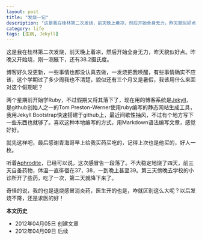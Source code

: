 ```yaml
---
layout: post
title: "发烧一记"
description: "这是我在桂林第二次发烧，前天晚上着凉，然后开始全身无力，昨天貌似好点。昨晚又开始烧，刚一测腋下，还有38.2摄氏度。"
category: life
tags: [生病, Jekyll]
---
```


这是我在桂林第二次发烧，前天晚上着凉，然后开始全身无力，昨天貌似好点。昨晚又开始烧，刚一测腋下，还有38.2摄氏度。

博客好久没更新，一些事情也都没认真去做，一发烧把我唤醒，有些事情确实不应该，这个学期过了多少周我也不清楚，貌似还有三个月又是暑假，我该用什么来面对这个假期呢？

两个星期前开始学Ruby，不过假期又将其落下了，现在用的博客系统是[Jekyll](https://github.com/mojombo/jekyll/wiki)，是github创始人之一的Tom Preston-Werner使用ruby编写的静态网站生成工具，我用Jekyll Bootstrap快速搭建于github上，最近间歇性抽风，不过有个地方写下一些东西也就够了。喜欢这种本地编写的方式，用Markdown语法编写文章，感觉好好。

就先这样吧，最后感谢青海哥早上给我买药买吃的，记得上次也是他买的，好人一枚。

听着[Aphrodite](http://www.xiami.com/song/369231)，已经可以说，这次感冒告一段落了。不大稳定地烧了四天，前三天自备药物，体温一直徘徊在37，38，一到晚上甚至39。第三天傍晚去学校的小诊所开了些药，吃了一次，第二天就降下来了。

奇怪的说，我的也是退烧感冒消炎药，医生开的也是，咋就区别这么大呢？以后发烧不降，还是求医的好！

**本文历史**

* 2012年04月05日 创建文章
* 2012年04月09日 后续

